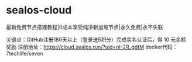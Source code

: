 # sealos-cloud
最新免费节点搭建教程|0成本享受纯净新加坡节点|永久免费|永不失联

关键点：GitHub注册180天以上（登录送5积分）完成实名认证后，得 10 元余额奖励
注册地址：https://cloud.sealos.run/?uid=nI-2R_gdtM
docker代码：7techlife/seven

